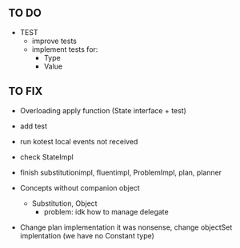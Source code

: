 
## TO DO
- TEST
    - improve tests
    - implement tests for:
        - Type
        - Value

## TO FIX
- Overloading apply function (State interface + test)
- add test
- run kotest local events not received

- check StateImpl
- finish substitutionimpl, fluentimpl, ProblemImpl, plan, planner
- Concepts without companion object
    - Substitution, Object
        - problem: idk how to manage delegate
- Change plan implementation it was nonsense, change objectSet implentation (we have no Constant type)
